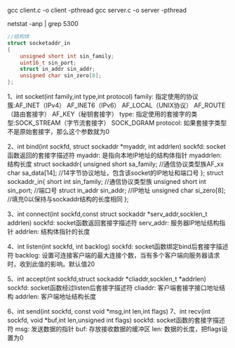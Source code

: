gcc client.c -o client -pthread
gcc server.c -o server -pthread

netstat -anp | grep 5300

```c
//结构体
struct socketaddr_in
{
    unsigned short int sin_family;
    uint16_t sin_port;
    struct in_addr sin_addr;
    unsigned char sin_zero[8];
};
```

1、int socket(int family,int type,int protocol)
family:
    指定使用的协议簇:AF_INET（IPv4） AF_INET6（IPv6） AF_LOCAL（UNIX协议） AF_ROUTE（路由套接字） AF_KEY（秘钥套接字）
type:
    指定使用的套接字的类型:SOCK_STREAM（字节流套接字） SOCK_DGRAM
protocol:
    如果套接字类型不是原始套接字，那么这个参数就为0


2、int bind(int sockfd, struct sockaddr *myaddr, int addrlen)
sockfd:
    socket函数返回的套接字描述符
myaddr:
    是指向本地IP地址的结构体指针
myaddrlen:
    结构长度
struct sockaddr{
    unsigned short sa_family; //通信协议类型族AF_xx
    char sa_data[14];  //14字节协议地址，包含该socket的IP地址和端口号
};
struct sockaddr_in{
    short int sin_family; //通信协议类型族
    unsigned short int sin_port; //端口号
    struct in_addr sin_addr; //IP地址
    unsigned char si_zero[8];  //填充0以保持与sockaddr结构的长度相同
};


3、int connect(int sockfd,const struct sockaddr *serv_addr,socklen_t addrlen)
sockfd:
    socket函数返回套接字描述符
serv_addr:
    服务器IP地址结构指针
addrlen:
    结构体指针的长度


4、int listen(int sockfd, int backlog)
sockfd:
    socket函数绑定bind后套接字描述符
backlog:
    设置可连接客户端的最大连接个数，当有多个客户端向服务器请求时，收到此值的影响。默认值20


5、int accept(int sockfd,struct sockaddr *cliaddr,socklen_t *addrlen)
sockfd:
    socket函数经过listen后套接字描述符
cliaddr:
    客户端套接字接口地址结构
addrlen:
    客户端地址结构长度

    
6、int send(int sockfd, const void *msg,int len,int flags)
7、int recv(int sockfd, void *buf,int len,unsigned int flags)
sockfd:
    socket函数的套接字描述符
msg:
    发送数据的指针
buf:
    存放接收数据的缓冲区
len:
    数据的长度，把flags设置为0